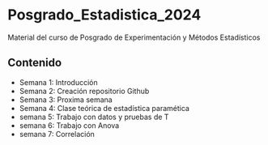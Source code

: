 # Posgrado_Estadistica_2024
Material del curso de Posgrado de Experimentación y Métodos Estadísticos

## Contenido 

+ Semana 1: Introducción
+ Semana 2: Creación repositorio Github
+ Semana 3: Proxima semana
+ Semana 4: Clase teórica de estadística paramética 
+ semana 5: Trabajo con datos y pruebas de T
+ semana 6: Trabajo con Anova 
+ semana 7: Correlación